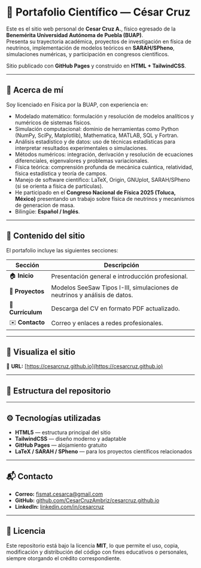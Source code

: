 # 🌌 Portafolio Científico — César Cruz

Este es el sitio web personal de **Cesar Cruz A.**, físico egresado de la **Benemérita Universidad Autónoma de Puebla (BUAP)**.  
Presenta su trayectoria académica, proyectos de investigación en física de neutrinos, implementación de modelos teóricos en **SARAH/SPheno**, simulaciones numéricas, y participación en congresos científicos.

Sitio publicado con **GitHub Pages** y construido en **HTML + TailwindCSS**.

---

## 🧠 Acerca de mí

Soy licenciado en Física por la BUAP, con experiencia en:
- Modelado matemático: formulación y resolución de modelos analíticos y numéricos de sistemas físicos.
- Simulación computacional: dominio de herramientas como Python (NumPy, SciPy, Matplotlib), Mathematica, MATLAB, SQL y Fortran.
- Análisis estadístico y de datos: uso de técnicas estadísticas para interpretar resultados experimentales o simulaciones.
- Métodos numéricos: integración, derivación y resolución de ecuaciones diferenciales, eigenvalores y problemas variacionales.
- Física teórica: comprensión profunda de mecánica cuántica, relatividad, física estadística y teoría de campos.
- Manejo de software científico: LaTeX, Origin, GNUplot, SARAH/SPheno (si se orienta a física de partículas).
- He participado en el **Congreso Nacional de Física 2025 (Toluca, México)** presentando un trabajo sobre física de neutrinos y mecanismos de generacion de masa.
- Bilingüe: **Español / Inglés**.

---

## 🧩 Contenido del sitio

El portafolio incluye las siguientes secciones:

| Sección | Descripción |
|----------|--------------|
| 🏠 **Inicio** | Presentación general e introducción profesional. |
| 🔬 **Proyectos** | Modelos SeeSaw Tipos I-III, simulaciones de neutrinos y análisis de datos. |
| 📄 **Currículum** | Descarga del CV en formato PDF actualizado. |
| ✉️ **Contacto** | Correo y enlaces a redes profesionales. |

---

## 🚀 Visualiza el sitio

📍 **URL:** [https://cesarcruz.github.io](https://cesarcruz.github.io)

---

## 🧱 Estructura del repositorio

---

## ⚙️ Tecnologías utilizadas

- **HTML5** — estructura principal del sitio  
- **TailwindCSS** — diseño moderno y adaptable  
- **GitHub Pages** — alojamiento gratuito  
- **LaTeX / SARAH / SPheno** — para los proyectos científicos relacionados  

---

## 📬 Contacto

- **Correo:** fismat.cesarca@gmail.com  
- **GitHub:** [github.com/CesarCruzAmbriz/cesarcruz.github.io](https://github.com/CesarCruzAmbriz/cesarcruz.github.io)  
- **LinkedIn:** [linkedin.com/in/cesarcruz](https://linkedin.com/in/cesarcruz)

---

## 📜 Licencia

Este repositorio está bajo la licencia **MIT**, lo que permite el uso, copia, modificación y distribución del código con fines educativos o personales, siempre otorgando el crédito correspondiente.

